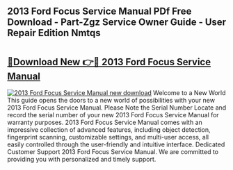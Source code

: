 ## 2013 Ford Focus Service Manual PDf Free Download - Part-Zgz Service Owner Guide - User Repair Edition Nmtqs

# <h2><a href="http://bc45535.oget.top/?id=2013+Ford+Focus+Service+Manual">🔗Download New 👉🔴 2013 Ford Focus Service Manual</a></h2>

[![2013 Ford Focus Service Manual new download](https://i.imgur.com/5g1atiW.png)](http://bc45535.oget.top/?id=2013+Ford+Focus+Service+Manual)
Welcome to a New World This guide opens the doors to a new world of possibilities with your new 2013 Ford Focus Service Manual. Please Note the Serial Number Locate and record the serial number of your new 2013 Ford Focus Service Manual for warranty purposes. 2013 Ford Focus Service Manual comes with an impressive collection of advanced features, including object detection, fingerprint scanning, customizable settings, and multi-user access, all easily controlled through the user-friendly and intuitive interface. Dedicated Customer Support 2013 Ford Focus Service Manual. We are committed to providing you with personalized and timely support.
